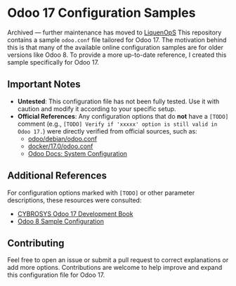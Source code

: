 # Odoo 17 Configuration Samples
Archived — further maintenance has moved to [LiquenOpS](https://github.com/LiquenOpS/odoo.conf-sample)
This repository contains a sample `odoo.conf` file tailored for Odoo 17. The motivation behind this is that many of the available online configuration samples are for older versions like Odoo 8. To provide a more up-to-date reference, I created this sample specifically for Odoo 17.

## Important Notes
- **Untested**: This configuration file has not been fully tested. Use it with caution and modify it according to your specific setup.
- **Official References**: Any configuration options that do **not** have a `[TODO]` comment (e.g., `[TODO] Verify if 'xxxxx' option is still valid in Odoo 17.`) were directly verified from official sources, such as:
  - [odoo/debian/odoo.conf](https://github.com/odoo/odoo/blob/17.0/debian/odoo.conf)
  - [docker/17.0/odoo.conf](https://github.com/odoo/docker/blob/master/17.0/odoo.conf)
  - [Odoo Docs: System Configuration](https://www.odoo.com/documentation/17.0/administration/on_premise/deploy.html)

## Additional References
For configuration options marked with `[TODO]` or other parameter descriptions, these resources were consulted:
- [CYBROSYS Odoo 17 Development Book](https://www.cybrosys.com/odoo/odoo-books/odoo-17-development/setup-development-environment/conf-file/)
- [Odoo 8 Sample Configuration](https://gist.github.com/Guidoom/d5db0a76ce669b139271a528a8a2a27f)

## Contributing
Feel free to open an issue or submit a pull request to correct explanations or add more options. Contributions are welcome to help improve and expand this configuration file for Odoo 17.
